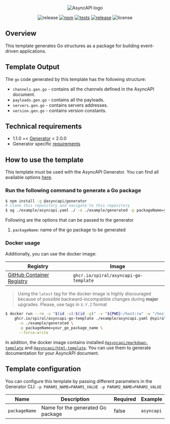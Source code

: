 <div align="center">

![AsyncAPI logo](https://user-images.githubusercontent.com/7326800/206534082-36d7caf2-a14e-4c80-bf66-9005142c1bb8.png)

![release][badge-release]
[![npm][badge-npm-version]][npm-package]
[![tests][badge-ci-tests]][actions]
[![release][badge-ci-release]][actions]
![license][badge-license]

</div>

## Overview

This template generates Go structures as a package for building event-driven applications.

## Template Output

The `go` code generated by this template has the following structure:

- `channels.gen.go` - contains all the channels defined in the AsyncAPI document.
- `payloads.gen.go` - contains all the payloads.
- `servers.gen.go` - contains servers addresses.
- `version.gen.go` - contains version constants.

## Technical requirements

- 1.1.0 =< [Generator](https://github.com/asyncapi/generator/) < 2.0.0
- Generator specific [requirements](https://github.com/asyncapi/generator/#requirements)

## How to use the template

This template must be used with the AsyncAPI Generator. You can find all available options [here](https://github.com/asyncapi/generator/).

### Run the following command to generate a Go package

```bash
$ npm install -g @asyncapi/generator
# clone this repository and navigate to this repository
$ ag ./example/asyncapi.yaml ./ -o ./example/generated -p packageName=your_go_package_name
```

Following are the options that can be passed to the generator

1. `packageName`: name of the go package to be generated

### Docker usage

Additionally, you can use the docker image:

| Registry                          | Image                                 |
|-----------------------------------|---------------------------------------|
| [GitHub Container Registry][ghcr] | `ghcr.io/spiral/asyncapi-go-template` |

> Using the `latest` tag for the docker image is highly discouraged because of possible backward-incompatible changes during **major** upgrades. Please, use tags in `X.Y.Z` format

```bash
$ docker run --rm -u "$(id -u):$(id -g)" -v "${PWD}:/host:rw" -w "/host" \
    ghcr.io/spiral/asyncapi-go-template ./example/asyncapi.yaml @spiral/asyncapi-go-template \
      -o ./example/generated \
      -p packageName=your_go_package_name \
      --force-write
```

In addition, the docker image contains installed [`@asyncapi/markdown-template`][md-template] and [`@asyncapi/html-template`][html-template]. You can use them to generate documentation for your AsyncAPI document.

[md-template]:https://github.com/asyncapi/markdown-template
[html-template]:https://github.com/asyncapi/html-template

## Template configuration

You can configure this template by passing different parameters in the Generator CLI: `-p PARAM1_NAME=PARAM1_VALUE -p PARAM2_NAME=PARAM2_VALUE`

| Name          | Description                       | Required | Example    |
|---------------|-----------------------------------|----------|------------|
| `packageName` | Name for the generated Go package | false    | `asyncapi` |

[badge-release]:https://img.shields.io/github/v/release/spiral/asyncapi-go-template?style=flat-square
[badge-npm-version]:https://img.shields.io/npm/v/@spiral/asyncapi-go-template?maxAge=30&style=flat-square
[badge-ci-tests]:https://img.shields.io/github/workflow/status/spiral/asyncapi-go-template/tests?maxAge=30&label=tests&logo=github&style=flat-square
[badge-ci-release]:https://img.shields.io/github/workflow/status/spiral/asyncapi-go-template/release?maxAge=30&label=release&logo=github&style=flat-square
[badge-license]:https://img.shields.io/github/license/spiral/asyncapi-go-template.svg?maxAge=30&style=flat-square
[actions]:https://github.com/spiral/asyncapi-go-template/actions
[npm-package]:https://github.com/spiral/asyncapi-go-template/pkgs/npm/asyncapi-go-template
[ghcr]:https://github.com/spiral/asyncapi-go-template/pkgs/container/asyncapi-go-template
